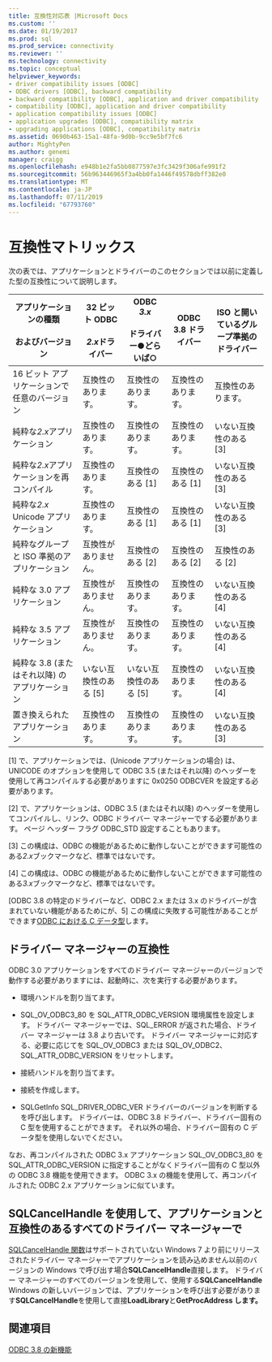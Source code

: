 ```yaml
---
title: 互換性対応表 |Microsoft Docs
ms.custom: ''
ms.date: 01/19/2017
ms.prod: sql
ms.prod_service: connectivity
ms.reviewer: ''
ms.technology: connectivity
ms.topic: conceptual
helpviewer_keywords:
- driver compatibility issues [ODBC]
- ODBC drivers [ODBC], backward compatibility
- backward compatibility [ODBC], application and driver compatibility
- compatibility [ODBC], application and driver compatibility
- application compatibility issues [ODBC]
- application upgrades [ODBC], compatibility matrix
- upgrading applications [ODBC], compatibility matrix
ms.assetid: 0690b463-15a1-48fa-9d0b-9cc9e5bf7fc6
author: MightyPen
ms.author: genemi
manager: craigg
ms.openlocfilehash: e948b1e2fa5bb0877597e3fc3429f306afe991f2
ms.sourcegitcommit: 56b963446965f3a4bb0fa1446f49578dbff382e0
ms.translationtype: MT
ms.contentlocale: ja-JP
ms.lasthandoff: 07/11/2019
ms.locfileid: "67793760"
---
```

# <a name="compatibility-matrix"></a>互換性マトリックス
次の表では、アプリケーションとドライバーのこのセクションでは以前に定義した型の互換性について説明します。  
  
|アプリケーションの種類<br /><br /> およびバージョン|32 ビット ODBC<br /><br /> *2.x*ドライバー|ODBC *3.x*<br /><br /> ドライバー●どらいば○|ODBC 3.8 ドライバー|ISO と開いているグループ準拠のドライバー|  
|--------------------------------------|-----------------------------------|---------------------------|---------------------|-----------------------------------------|  
|16 ビット アプリケーションで任意のバージョン|互換性のあります。|互換性のあります。|互換性のあります。|互換性のあります。|  
|純粋な*2.x*アプリケーション|互換性のあります。|互換性のあります。|互換性のあります。|いない互換性のある [3]|  
|純粋な*2.x*アプリケーションを再コンパイル|互換性のあります。|互換性のある [1]|互換性のある [1]|いない互換性のある [3]|  
|純粋な*2.x* Unicode アプリケーション|互換性のあります。|互換性のある [1]|互換性のある [1]|いない互換性のある [3]|  
|純粋なグループと ISO 準拠のアプリケーション|互換性がありません。|互換性のある [2]|互換性のある [2]|互換性のある [2]|  
|純粋な 3.0 アプリケーション|互換性がありません。|互換性のあります。|互換性のあります。|いない互換性のある [4]|  
|純粋な 3.5 アプリケーション|互換性がありません。|互換性のあります。|互換性のあります。|いない互換性のある [4]|  
|純粋な 3.8 (またはそれ以降) のアプリケーション|いない互換性のある [5]|いない互換性のある [5]|互換性のあります。|いない互換性のある [4]|  
|置き換えられたアプリケーション|互換性のあります。|互換性のあります。|互換性のあります。|いない互換性のある [3]|  
  
 [1] で、アプリケーションでは、(Unicode アプリケーションの場合) は、UNICODE のオプションを使用して ODBC 3.5 (またはそれ以降) のヘッダーを使用して再コンパイルする必要がありますに 0x0250 ODBCVER を設定する必要があります。  
  
 [2] で、アプリケーションは、ODBC 3.5 (またはそれ以降) のヘッダーを使用してコンパイルし、リンク、ODBC ドライバー マネージャーでする必要があります。 ページ ヘッダー フラグ ODBC_STD 設定することもあります。  
  
 [3] この構成は、ODBC の機能があるために動作しないことができます可能性のある*2.x*ブックマークなど、標準ではないです。  
  
 [4] この構成は、ODBC の機能があるために動作しないことができます可能性のある*3.x*ブックマークなど、標準ではないです。  
  
 [ODBC 3.8 の特定のドライバーなど、ODBC 2.x または 3.x のドライバーが含まれていない機能があるためにが、5] この構成に失敗する可能性があることができます[ODBC における C データ型](../../../odbc/reference/develop-app/c-data-types-in-odbc.md)します。  
  
## <a name="driver-manager-compatibility"></a>ドライバー マネージャーの互換性  
 ODBC 3.0 アプリケーションをすべてのドライバー マネージャーのバージョンで動作する必要がありますには、起動時に、次を実行する必要があります。  
  
-   環境ハンドルを割り当てます。  
  
-   SQL_OV_ODBC3_80 を SQL_ATTR_ODBC_VERSION 環境属性を設定します。 ドライバー マネージャーでは、SQL_ERROR が返された場合、ドライバー マネージャーは 3.8 より古いです。 ドライバー マネージャーに対応する、必要に応じてを SQL_OV_ODBC3 または SQL_OV_ODBC2、SQL_ATTR_ODBC_VERSION をリセットします。  
  
-   接続ハンドルを割り当てます。  
  
-   接続を作成します。  
  
-   SQLGetInfo SQL_DRIVER_ODBC_VER ドライバーのバージョンを判断するを呼び出します。 ドライバーは、ODBC 3.8 ドライバー、ドライバー固有の C 型を使用することができます。 それ以外の場合、ドライバー固有の C データ型を使用しないでください。  
  
 なお、再コンパイルされた ODBC 3.x アプリケーション SQL_OV_ODBC3_80 を SQL_ATTR_ODBC_VERSION に指定することがなくドライバー固有の C 型以外の ODBC 3.8 機能を使用できます。 ODBC 3.x の機能を使用して、再コンパイルされた ODBC 2.x アプリケーションに似ています。  
  
## <a name="using-sqlcancelhandle-in-an-application-compatible-with-all-driver-managers"></a>SQLCancelHandle を使用して、アプリケーションと互換性のあるすべてのドライバー マネージャーで  
 [SQLCancelHandle 関数](../../../odbc/reference/syntax/sqlcancelhandle-function.md)はサポートされていない Windows 7 より前にリリースされたドライバー マネージャーでアプリケーションを読み込めません以前のバージョンの Windows で呼び出す場合**SQLCancelHandle**直接します。 ドライバー マネージャーのすべてのバージョンを使用して、使用する**SQLCancelHandle** Windows の新しいバージョンでは、アプリケーションを呼び出す必要があります**SQLCancelHandle**を使用して直接**LoadLibrary**と**GetProcAddress します。**  
  
## <a name="see-also"></a>関連項目  
 [ODBC 3.8 の新機能](../../../odbc/reference/what-s-new-in-odbc-3-8.md)
